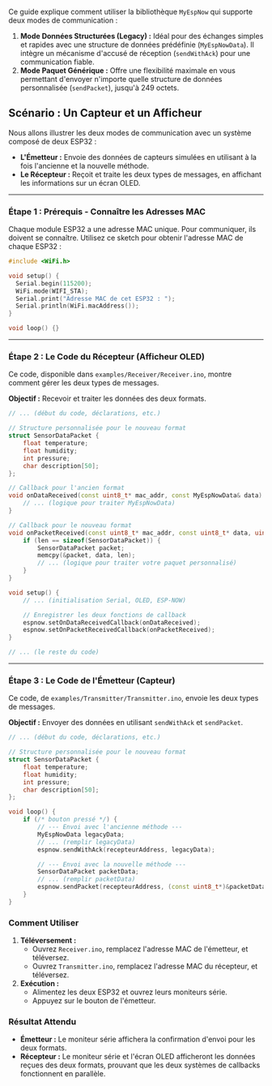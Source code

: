 Ce guide explique comment utiliser la bibliothèque `MyEspNow` qui supporte deux modes de communication :

1.  **Mode Données Structurées (Legacy) :** Idéal pour des échanges simples et rapides avec une structure de données prédéfinie (`MyEspNowData`). Il intègre un mécanisme d'accusé de réception (`sendWithAck`) pour une communication fiable.
2.  **Mode Paquet Générique :** Offre une flexibilité maximale en vous permettant d'envoyer n'importe quelle structure de données personnalisée (`sendPacket`), jusqu'à 249 octets.

## Scénario : Un Capteur et un Afficheur

Nous allons illustrer les deux modes de communication avec un système composé de deux ESP32 :

*   **L'Émetteur :** Envoie des données de capteurs simulées en utilisant à la fois l'ancienne et la nouvelle méthode.
*   **Le Récepteur :** Reçoit et traite les deux types de messages, en affichant les informations sur un écran OLED.

---

### Étape 1 : Prérequis - Connaître les Adresses MAC

Chaque module ESP32 a une adresse MAC unique. Pour communiquer, ils doivent se connaître. Utilisez ce sketch pour obtenir l'adresse MAC de chaque ESP32 :

```cpp
#include <WiFi.h>

void setup() {
  Serial.begin(115200);
  WiFi.mode(WIFI_STA);
  Serial.print("Adresse MAC de cet ESP32 : ");
  Serial.println(WiFi.macAddress());
}

void loop() {}
```

---

### Étape 2 : Le Code du Récepteur (Afficheur OLED)

Ce code, disponible dans `examples/Receiver/Receiver.ino`, montre comment gérer les deux types de messages.

**Objectif :** Recevoir et traiter les données des deux formats.

```cpp
// ... (début du code, déclarations, etc.)

// Structure personnalisée pour le nouveau format
struct SensorDataPacket {
    float temperature;
    float humidity;
    int pressure;
    char description[50];
};

// Callback pour l'ancien format
void onDataReceived(const uint8_t* mac_addr, const MyEspNowData& data) {
    // ... (logique pour traiter MyEspNowData)
}

// Callback pour le nouveau format
void onPacketReceived(const uint8_t* mac_addr, const uint8_t* data, uint8_t len) {
    if (len == sizeof(SensorDataPacket)) {
        SensorDataPacket packet;
        memcpy(&packet, data, len);
        // ... (logique pour traiter votre paquet personnalisé)
    }
}

void setup() {
    // ... (initialisation Serial, OLED, ESP-NOW)

    // Enregistrer les deux fonctions de callback
    espnow.setOnDataReceivedCallback(onDataReceived);
    espnow.setOnPacketReceivedCallback(onPacketReceived);
}

// ... (le reste du code)
```

---

### Étape 3 : Le Code de l'Émetteur (Capteur)

Ce code, de `examples/Transmitter/Transmitter.ino`, envoie les deux types de messages.

**Objectif :** Envoyer des données en utilisant `sendWithAck` et `sendPacket`.

```cpp
// ... (début du code, déclarations, etc.)

// Structure personnalisée pour le nouveau format
struct SensorDataPacket {
    float temperature;
    float humidity;
    int pressure;
    char description[50];
};

void loop() {
    if (/* bouton pressé */) {
        // --- Envoi avec l'ancienne méthode ---
        MyEspNowData legacyData;
        // ... (remplir legacyData)
        espnow.sendWithAck(recepteurAddress, legacyData);

        // --- Envoi avec la nouvelle méthode ---
        SensorDataPacket packetData;
        // ... (remplir packetData)
        espnow.sendPacket(recepteurAddress, (const uint8_t*)&packetData, sizeof(packetData));
    }
}
```

### Comment Utiliser

1.  **Téléversement :**
    *   Ouvrez `Receiver.ino`, remplacez l'adresse MAC de l'émetteur, et téléversez.
    *   Ouvrez `Transmitter.ino`, remplacez l'adresse MAC du récepteur, et téléversez.
2.  **Exécution :**
    *   Alimentez les deux ESP32 et ouvrez leurs moniteurs série.
    *   Appuyez sur le bouton de l'émetteur.

### Résultat Attendu

*   **Émetteur :** Le moniteur série affichera la confirmation d'envoi pour les deux formats.
*   **Récepteur :** Le moniteur série et l'écran OLED afficheront les données reçues des deux formats, prouvant que les deux systèmes de callbacks fonctionnent en parallèle.
